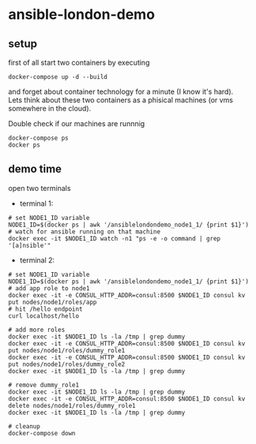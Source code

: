 # ansible-london-demo
## setup
first of all start two containers by executing
```
docker-compose up -d --build
```
and forget about container technology for a minute (I know it's hard).   
Lets think about these two containers as a phisical machines (or vms somewhere in the cloud).

Double check if our machines are runnnig
```
docker-compose ps
docker ps
```

## demo time
open two terminals

- terminal 1:
```
# set NODE1_ID variable
NODE1_ID=$(docker ps | awk '/ansiblelondondemo_node1_1/ {print $1}')
# watch for ansible running on that machine
docker exec -it $NODE1_ID watch -n1 "ps -e -o command | grep '[a]nsible'"
```

- terminal 2:
```
# set NODE1_ID variable
NODE1_ID=$(docker ps | awk '/ansiblelondondemo_node1_1/ {print $1}')
# add app role to node1
docker exec -it -e CONSUL_HTTP_ADDR=consul:8500 $NODE1_ID consul kv put nodes/node1/roles/app
# hit /hello endpoint
curl localhost/hello

# add more roles
docker exec -it $NODE1_ID ls -la /tmp | grep dummy
docker exec -it -e CONSUL_HTTP_ADDR=consul:8500 $NODE1_ID consul kv put nodes/node1/roles/dummy_role1
docker exec -it -e CONSUL_HTTP_ADDR=consul:8500 $NODE1_ID consul kv put nodes/node1/roles/dummy_role2
docker exec -it $NODE1_ID ls -la /tmp | grep dummy

# remove dummy_role1
docker exec -it $NODE1_ID ls -la /tmp | grep dummy
docker exec -it -e CONSUL_HTTP_ADDR=consul:8500 $NODE1_ID consul kv delete nodes/node1/roles/dummy_role1
docker exec -it $NODE1_ID ls -la /tmp | grep dummy

# cleanup
docker-compose down
```
